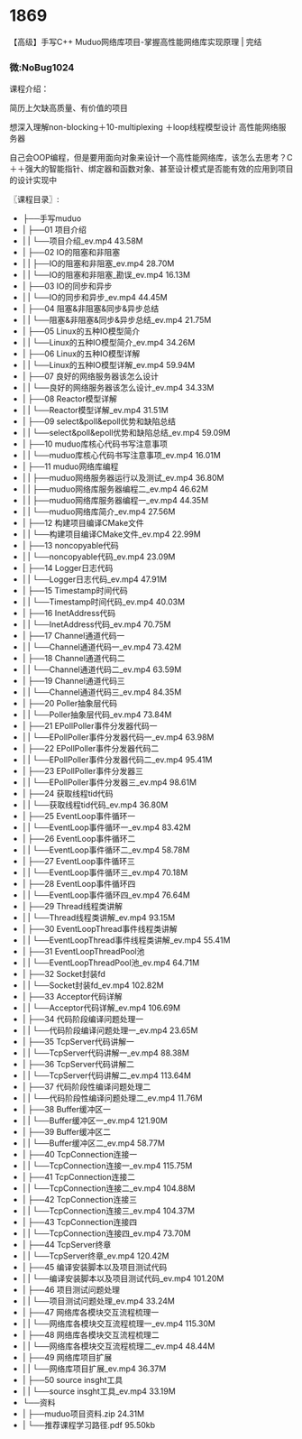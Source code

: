 # 1869
【高级】手写C++ Muduo网络库项目-掌握高性能网络库实现原理 | 完结
### 微:NoBug1024 


课程介绍：

简历上欠缺高质量、有价值的项目

想深入理解non-blocking＋10-multiplexing ＋loop线程模型设计 高性能网络服务器

自己会OOP编程，但是要用面向对象来设计一个高性能网络库，该怎么去思考？C＋＋强大的智能指针、绑定器和函数对象、甚至设计模式是否能有效的应用到项目的设计实现中

〖课程目录〗:

- ├──手写muduo  
- |   ├──01 项目介绍  
- |   |   └──项目介绍_ev.mp4  43.58M
- |   ├──02 IO的阻塞和非阻塞  
- |   |   ├──IO的阻塞和非阻塞_ev.mp4  28.70M
- |   |   └──IO的阻塞和非阻塞_勘误_ev.mp4  16.13M
- |   ├──03 IO的同步和异步  
- |   |   └──IO的同步和异步_ev.mp4  44.45M
- |   ├──04 阻塞&amp;非阻塞&amp;同步&amp;异步总结  
- |   |   └──阻塞&amp;非阻塞&amp;同步&amp;异步总结_ev.mp4  21.75M
- |   ├──05 Linux的五种IO模型简介  
- |   |   └──Linux的五种IO模型简介_ev.mp4  34.26M
- |   ├──06 Linux的五种IO模型详解  
- |   |   └──Linux的五种IO模型详解_ev.mp4  59.94M
- |   ├──07 良好的网络服务器该怎么设计  
- |   |   └──良好的网络服务器该怎么设计_ev.mp4  34.33M
- |   ├──08 Reactor模型详解  
- |   |   └──Reactor模型详解_ev.mp4  31.51M
- |   ├──09 select&amp;poll&amp;epoll优势和缺陷总结  
- |   |   └──select&amp;poll&amp;epoll优势和缺陷总结_ev.mp4  59.09M
- |   ├──10 muduo库核心代码书写注意事项  
- |   |   └──muduo库核心代码书写注意事项_ev.mp4  16.01M
- |   ├──11 muduo网络库编程  
- |   |   ├──muduo网络服务器运行以及测试_ev.mp4  36.80M
- |   |   ├──muduo网络库服务器编程二_ev.mp4  46.62M
- |   |   ├──muduo网络库服务器编程一_ev.mp4  44.35M
- |   |   └──muduo网络库简介_ev.mp4  27.56M
- |   ├──12 构建项目编译CMake文件  
- |   |   └──构建项目编译CMake文件_ev.mp4  22.99M
- |   ├──13 noncopyable代码  
- |   |   └──noncopyable代码_ev.mp4  23.09M
- |   ├──14 Logger日志代码  
- |   |   └──Logger日志代码_ev.mp4  47.91M
- |   ├──15 Timestamp时间代码  
- |   |   └──Timestamp时间代码_ev.mp4  40.03M
- |   ├──16 InetAddress代码  
- |   |   └──InetAddress代码_ev.mp4  70.75M
- |   ├──17 Channel通道代码一  
- |   |   └──Channel通道代码一_ev.mp4  73.42M
- |   ├──18 Channel通道代码二  
- |   |   └──Channel通道代码二_ev.mp4  63.59M
- |   ├──19 Channel通道代码三  
- |   |   └──Channel通道代码三_ev.mp4  84.35M
- |   ├──20 Poller抽象层代码  
- |   |   └──Poller抽象层代码_ev.mp4  73.84M
- |   ├──21 EPollPoller事件分发器代码一  
- |   |   └──EPollPoller事件分发器代码一_ev.mp4  63.98M
- |   ├──22 EPollPoller事件分发器代码二  
- |   |   └──EPollPoller事件分发器代码二_ev.mp4  95.41M
- |   ├──23 EPollPoller事件分发器三  
- |   |   └──EPollPoller事件分发器三_ev.mp4  98.61M
- |   ├──24 获取线程tid代码  
- |   |   └──获取线程tid代码_ev.mp4  36.80M
- |   ├──25 EventLoop事件循环一  
- |   |   └──EventLoop事件循环一_ev.mp4  83.42M
- |   ├──26 EventLoop事件循环二  
- |   |   └──EventLoop事件循环二_ev.mp4  58.78M
- |   ├──27 EventLoop事件循环三  
- |   |   └──EventLoop事件循环三_ev.mp4  70.18M
- |   ├──28 EventLoop事件循环四  
- |   |   └──EventLoop事件循环四_ev.mp4  76.64M
- |   ├──29 Thread线程类讲解  
- |   |   └──Thread线程类讲解_ev.mp4  93.15M
- |   ├──30 EventLoopThread事件线程类讲解  
- |   |   └──EventLoopThread事件线程类讲解_ev.mp4  55.41M
- |   ├──31 EventLoopThreadPool池  
- |   |   └──EventLoopThreadPool池_ev.mp4  64.71M
- |   ├──32 Socket封装fd  
- |   |   └──Socket封装fd_ev.mp4  102.82M
- |   ├──33 Acceptor代码详解  
- |   |   └──Acceptor代码详解_ev.mp4  106.69M
- |   ├──34 代码阶段编译问题处理一  
- |   |   └──代码阶段编译问题处理一_ev.mp4  23.65M
- |   ├──35 TcpServer代码讲解一  
- |   |   └──TcpServer代码讲解一_ev.mp4  88.38M
- |   ├──36 TcpServer代码讲解二  
- |   |   └──TcpServer代码讲解二_ev.mp4  113.64M
- |   ├──37 代码阶段性编译问题处理二  
- |   |   └──代码阶段性编译问题处理二_ev.mp4  11.76M
- |   ├──38 Buffer缓冲区一  
- |   |   └──Buffer缓冲区一_ev.mp4  121.90M
- |   ├──39 Buffer缓冲区二  
- |   |   └──Buffer缓冲区二_ev.mp4  58.77M
- |   ├──40 TcpConnection连接一  
- |   |   └──TcpConnection连接一_ev.mp4  115.75M
- |   ├──41 TcpConnection连接二  
- |   |   └──TcpConnection连接二_ev.mp4  104.88M
- |   ├──42 TcpConnection连接三  
- |   |   └──TcpConnection连接三_ev.mp4  104.37M
- |   ├──43 TcpConnection连接四  
- |   |   └──TcpConnection连接四_ev.mp4  73.70M
- |   ├──44 TcpServer终章  
- |   |   └──TcpServer终章_ev.mp4  120.42M
- |   ├──45 编译安装脚本以及项目测试代码  
- |   |   └──编译安装脚本以及项目测试代码_ev.mp4  101.20M
- |   ├──46 项目测试问题处理  
- |   |   └──项目测试问题处理_ev.mp4  33.24M
- |   ├──47 网络库各模块交互流程梳理一  
- |   |   └──网络库各模块交互流程梳理一_ev.mp4  115.30M
- |   ├──48 网络库各模块交互流程梳理二  
- |   |   └──网络库各模块交互流程梳理二_ev.mp4  48.44M
- |   ├──49 网络库项目扩展  
- |   |   └──网络库项目扩展_ev.mp4  36.37M
- |   ├──50 source insght工具  
- |   |   └──source insght工具_ev.mp4  33.19M
- └──资料   
- |   ├──muduo项目资料.zip  24.31M
- |   └──推荐课程学习路径.pdf  95.50kb

